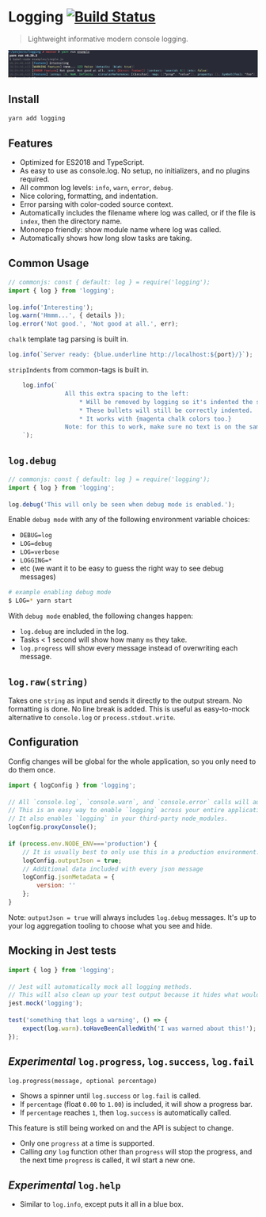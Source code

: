 # Logging  [![Build Status](https://secure.travis-ci.org/dylang/logging.svg)](https://travis-ci.org/dylang/logging)

> Lightweight informative modern console logging.

[![logging](screenshots/screenshot.png)](screenshots/screenshot.png)

## Install

```sh
yarn add logging
```

## Features

* Optimized for ES2018 and TypeScript.
* As easy to use as console.log. No setup, no initializers, and no plugins required.
* All common log levels: `info`, `warn`, `error`, `debug`.
* Nice coloring, formatting, and indentation.
* Error parsing with color-coded source context.
* Automatically includes the filename where log was called, or if the file is `index`, then the directory name.
* Monorepo friendly: show module name where log was called.
* Automatically shows how long slow tasks are taking.

## Common Usage

```js
// commonjs: const { default: log } = require('logging');  
import { log } from 'logging';

log.info('Interesting');
log.warn('Hmmm...', { details });
log.error('Not good.', 'Not good at all.', err);
```

`chalk` template tag parsing is built in.

```js
log.info(`Server ready: {blue.underline http://localhost:${port}/}`);
```

`stripIndents` from common-tags is built in.

```js
    log.info(`
                All this extra spacing to the left:
                    * Will be removed by logging so it's indented the same as other log messages.
                    * These bullets will still be correctly indented.
                    * It works with {magenta chalk colors too.}
                Note: for this to work, make sure no text is on the same line as the back ticks. This line is extra long to show how line wrapping works.
    `);
```

## `log.debug`

```js
// commonjs: const { default: log } = require('logging');  
import { log } from 'logging';

log.debug('This will only be seen when debug mode is enabled.');
```

Enable `debug mode` with any of the following environment variable choices:

* `DEBUG=log`
* `LOG=debug`
* `LOG=verbose`
* `LOGGING=*`
* etc (we want it to be easy to guess the right way to see debug messages)

```bash
# example enabling debug mode
$ LOG=* yarn start
```

With `debug mode` enabled, the following changes happen:
 * `log.debug` are included in the log.
 * Tasks < 1 second will show how many `ms` they take.
 * `log.progress` will show every message instead of overwriting each message.
 
## `log.raw(string)`

Takes one `string` as input and sends it directly to the output stream. No formatting is done. No line break is added.
This is useful as easy-to-mock alternative to `console.log` or `process.stdout.write`. 

## Configuration

Config changes will be global for the whole application, so you only need to do them once.

```js
import { logConfig } from 'logging';

// All `console.log`, `console.warn`, and `console.error` calls will automatically call `log.info`, `log.warn`, `log.error`.
// This is an easy way to enable `logging` across your entire application if you have been using `console`. 
// It also enables `logging` in your third-party node_modules.
logConfig.proxyConsole();

if (process.env.NODE_ENV==='production') {
    // It is usually best to only use this in a production environment.
    logConfig.outputJson = true;
    // Additional data included with every json message
    logConfig.jsonMetadata = {
        version: ''
    };
}
```

Note: `outputJson = true` will always includes `log.debug` messages. It's up to your log aggregation tooling to choose what you see and hide.

## Mocking in Jest tests

```js
import { log } from 'logging';

// Jest will automatically mock all logging methods. 
// This will also clean up your test output because it hides what would otherwise get logged to the console. 
jest.mock('logging');

test('something that logs a warning', () => {
    expect(log.warn).toHaveBeenCalledWith('I was warned about this!');
});
```

## _Experimental_ `log.progress`, `log.success`, `log.fail`  

`log.progress(message, optional percentage)`

* Shows a spinner until `log.success` or `log.fail` is called.
* If `percentage` (float `0.00` to `1.00`) is included, it will show a progress bar.
* If `percentage` reaches `1`, then `log.success` is automatically called.

This feature is still being worked on and the API is subject to change.
* Only one `progress` at a time is supported.
* Calling _any_ `log` function other than `progress` will stop the progress, and the next time `progress` is called, it wil start a new one. 


## _Experimental_ `log.help`  

* Similar to `log.info`, except puts it all in a blue box.   

